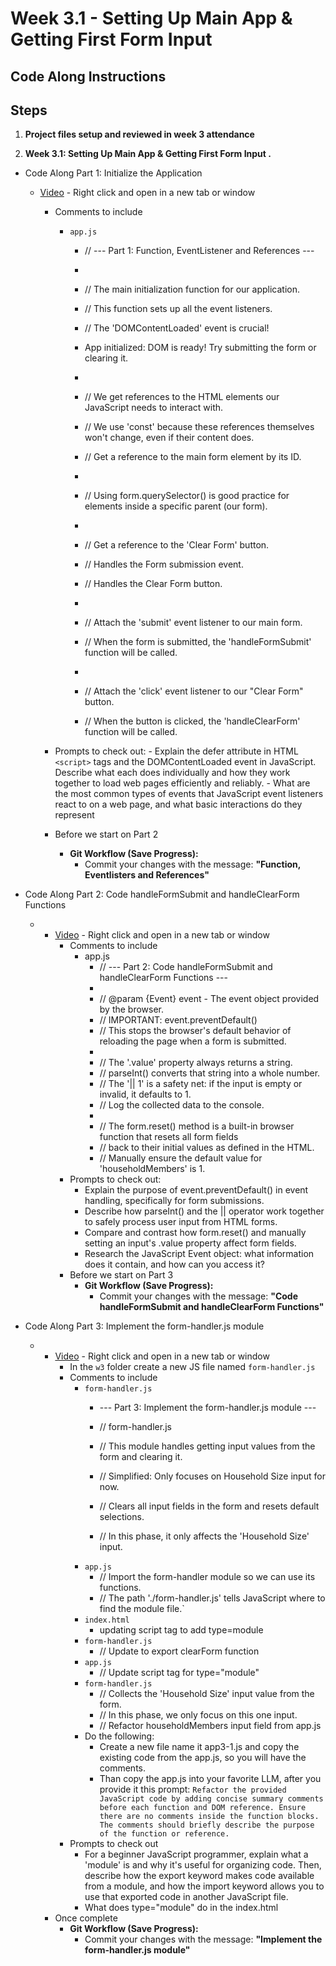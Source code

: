 # Week 3.1 - Setting Up Main App & Getting First Form Input 

## Code Along Instructions

## Steps

1. **Project files setup and reviewed in week 3 attendance**

2. **Week 3.1: Setting Up Main App & Getting First Form Input .**
* Code Along Part 1: Initialize the Application 
    - [Video](https://www.youtube.com/watch?v=tyTYN9Qy-JI) - Right click and open in a new tab or window
        - Comments to include
            - `app.js`
                - // ---  Part 1: Function, EventListener and References ---
                - 
                - // The main initialization function for our application.
                - // This function sets up all the event listeners.
                - // The 'DOMContentLoaded' event is crucial!
                - App initialized: DOM is ready! Try submitting the form or clearing it.
                - 
                - // We get references to the HTML elements our JavaScript needs to interact with.
                - // We use 'const' because these references themselves won't change, even if their content does.
                - // Get a reference to the main form element by its ID.
                - 
                - // Using form.querySelector() is good practice for elements inside a specific parent (our form).
                - 
                - // Get a reference to the 'Clear Form' button.

                - // Handles the Form submission event.
                - // Handles the Clear Form button. 
                - 
                - // Attach the 'submit' event listener to our main form.
                - // When the form is submitted, the 'handleFormSubmit' function will be called.
                - 
                - // Attach the 'click' event listener to our "Clear Form" button.
                - // When the button is clicked, the 'handleClearForm' function will be called.

        - Prompts to check out:
                - Explain the defer attribute in HTML `<script>` tags and the DOMContentLoaded event in JavaScript. Describe what each does individually and how they work together to load web pages efficiently and reliably.
                - What are the most common types of events that JavaScript event listeners react to on a web page, and what basic interactions do they represent
        - Before we start on Part 2
            * **Git Workflow (Save Progress):**
                * Commit your changes with the message: **"Function, Eventlisters and References"**


* Code Along Part 2: Code handleFormSubmit and handleClearForm Functions 
    - - [Video](https://www.youtube.com/watch?v=F5Y-pfYmvuU) - Right click and open in a new tab or window
        - Comments to include 
            - app.js
                - // --- Part 2:  Code handleFormSubmit and handleClearForm Functions ---
                - 
                - // @param {Event} event - The event object provided by the browser.
                - // IMPORTANT: event.preventDefault()
                - // This stops the browser's default behavior of reloading the page when a form is submitted.
                - 
                - // The '.value' property always returns a string.
                - // parseInt() converts that string into a whole number.
                - // The '|| 1' is a safety net: if the input is empty or invalid, it defaults to 1. 
                - // Log the collected data to the console.
                - 
                - // The form.reset() method is a built-in browser function that resets all form fields
                - // back to their initial values as defined in the HTML. 
                - // Manually ensure the default value for 'householdMembers' is 1. 
        - Prompts to check out:
            - Explain the purpose of event.preventDefault() in event handling, specifically for form submissions.
            - Describe how parseInt() and the || operator work together to safely process user input from HTML forms.
            - Compare and contrast how form.reset() and manually setting an input's .value property affect form fields.
            - Research the JavaScript Event object: what information does it contain, and how can you access it?
        - Before we start on Part 3
            * **Git Workflow (Save Progress):**
                * Commit your changes with the message: **"Code handleFormSubmit and handleClearForm Functions"**

* Code Along Part 3: Implement the form-handler.js module
    - - [Video](https://www.youtube.com/watch?v=2yMQ7ka5Jas) - Right click and open in a new tab or window
        * In the `w3` folder create a new JS file named `form-handler.js`
        - Comments to include
            - `form-handler.js`
                - --- Part 3: Implement the form-handler.js module ---
                - // form-handler.js
                - // This module handles getting input values from the form and clearing it.

                - // Simplified: Only focuses on Household Size input for now. 
                - // Clears all input fields in the form and resets default selections. 
                - // In this phase, it only affects the 'Household Size' input. 
            - `app.js`
                - // Import the form-handler module so we can use its functions.
                - // The path './form-handler.js' tells JavaScript where to find the module file.`
            - `index.html`
                - updating script tag to add type=module
            - `form-handler.js`
                - // Update to export clearForm function
            - `app.js`
                - // Update script tag for type="module"
            - `form-handler.js`
                - // Collects the 'Household Size' input value from the form.
                - // In this phase, we only focus on this one input.
                - // Refactor householdMembers input field from app.js
            - Do the following:
                - Create a new file name it app3-1.js and copy the existing code from the app.js, so you will have the comments. 
                - Than copy the app.js into your favorite LLM, after you provide it this prompt:
                    `Refactor the provided JavaScript code by adding concise summary comments before each function and DOM reference. Ensure there are no comments inside the function blocks. The comments should briefly describe the purpose of the function or reference.`
        - Prompts to check out
            - For a beginner JavaScript programmer, explain what a 'module' is and why it's useful for organizing code. Then, describe how the export keyword makes code available from a module, and how the import keyword allows you to use that exported code in another JavaScript file.
            - What does type="module" do in the index.html
       - Once complete
            * **Git Workflow (Save Progress):**
                * Commit your changes with the message: **"Implement the form-handler.js module"**